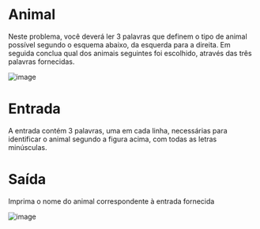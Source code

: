 # Animal

Neste problema, você deverá ler 3 palavras que definem o tipo de animal possível segundo o esquema abaixo, da esquerda para a direita.  Em seguida conclua qual dos animais seguintes foi escolhido, através das três palavras fornecidas.

![image](https://user-images.githubusercontent.com/76081229/175302082-50129006-ba22-46d2-afed-24b62a39f9e5.png)

# Entrada

A entrada contém 3 palavras, uma em cada linha, necessárias para identificar o animal segundo a figura acima, com todas as letras minúsculas.

# Saída

Imprima o nome do animal correspondente à entrada fornecida

![image](https://user-images.githubusercontent.com/76081229/175302155-b2f2f4e2-fb5a-471a-b6fd-f7344c6f91aa.png)

